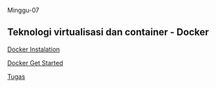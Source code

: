 Minggu-07

## Teknologi virtualisasi dan container - Docker

[Docker Instalation](instalasi-docker.md)

[Docker Get Started](docker-get-started.md)

[Tugas](README.md)
